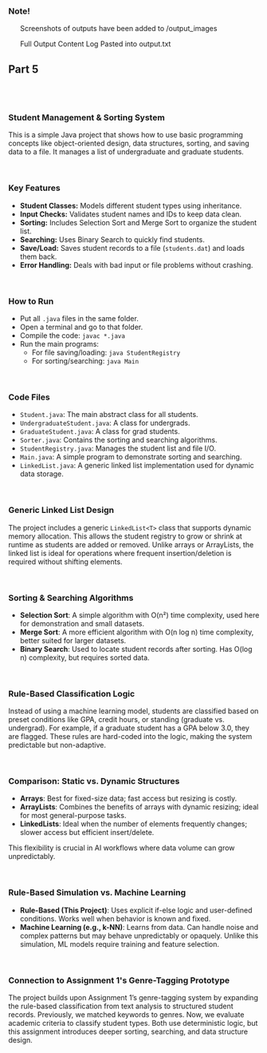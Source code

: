 <!-- part 5 begins here -->
### Note! 
<ul>Screenshots of outputs have been added to /output_images</ul>
<ul>Full Output Content Log Pasted into output.txt</ul>

## Part 5

<br>
<br>

### Student Management & Sorting System

This is a simple Java project that shows how to use basic programming concepts like object-oriented design, data structures, sorting, and saving data to a file. It manages a list of undergraduate and graduate students.

<br>

### Key Features

- **Student Classes:** Models different student types using inheritance.
- **Input Checks:** Validates student names and IDs to keep data clean.
- **Sorting:** Includes Selection Sort and Merge Sort to organize the student list.
- **Searching:** Uses Binary Search to quickly find students.
- **Save/Load:** Saves student records to a file (`students.dat`) and loads them back.
- **Error Handling:** Deals with bad input or file problems without crashing.

<br>

### How to Run

- Put all `.java` files in the same folder.
- Open a terminal and go to that folder.
- Compile the code: `javac *.java`
- Run the main programs:
  - For file saving/loading: `java StudentRegistry`
  - For sorting/searching: `java Main`

<br>

### Code Files

- `Student.java`: The main abstract class for all students.
- `UndergraduateStudent.java`: A class for undergrads.
- `GraduateStudent.java`: A class for grad students.
- `Sorter.java`: Contains the sorting and searching algorithms.
- `StudentRegistry.java`: Manages the student list and file I/O.
- `Main.java`: A simple program to demonstrate sorting and searching.
- `LinkedList.java`: A generic linked list implementation used for dynamic data storage.

<br>

### Generic Linked List Design

The project includes a generic `LinkedList<T>` class that supports dynamic memory allocation. This allows the student registry to grow or shrink at runtime as students are added or removed. Unlike arrays or ArrayLists, the linked list is ideal for operations where frequent insertion/deletion is required without shifting elements.

<br>

### Sorting & Searching Algorithms

- **Selection Sort**: A simple algorithm with O(n²) time complexity, used here for demonstration and small datasets.
- **Merge Sort**: A more efficient algorithm with O(n log n) time complexity, better suited for larger datasets.
- **Binary Search**: Used to locate student records after sorting. Has O(log n) complexity, but requires sorted data.

<br>

### Rule-Based Classification Logic

Instead of using a machine learning model, students are classified based on preset conditions like GPA, credit hours, or standing (graduate vs. undergrad). For example, if a graduate student has a GPA below 3.0, they are flagged. These rules are hard-coded into the logic, making the system predictable but non-adaptive.

<br>

### Comparison: Static vs. Dynamic Structures

- **Arrays**: Best for fixed-size data; fast access but resizing is costly.
- **ArrayLists**: Combines the benefits of arrays with dynamic resizing; ideal for most general-purpose tasks.
- **LinkedLists**: Ideal when the number of elements frequently changes; slower access but efficient insert/delete.

This flexibility is crucial in AI workflows where data volume can grow unpredictably.

<br>

### Rule-Based Simulation vs. Machine Learning

- **Rule-Based (This Project)**: Uses explicit if-else logic and user-defined conditions. Works well when behavior is known and fixed.
- **Machine Learning (e.g., k-NN)**: Learns from data. Can handle noise and complex patterns but may behave unpredictably or opaquely. Unlike this simulation, ML models require training and feature selection.

<br>

### Connection to Assignment 1's Genre-Tagging Prototype

The project builds upon Assignment 1’s genre-tagging system by expanding the rule-based classification from text analysis to structured student records. Previously, we matched keywords to genres. Now, we evaluate academic criteria to classify student types. Both use deterministic logic, but this assignment introduces deeper sorting, searching, and data structure design.

<br>
